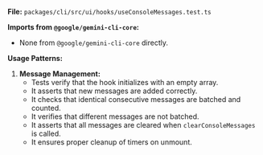 **File:** `packages/cli/src/ui/hooks/useConsoleMessages.test.ts`

**Imports from `@google/gemini-cli-core`:**
- None from `@google/gemini-cli-core` directly.

**Usage Patterns:**
1.  **Message Management:**
    *   Tests verify that the hook initializes with an empty array.
    *   It asserts that new messages are added correctly.
    *   It checks that identical consecutive messages are batched and counted.
    *   It verifies that different messages are not batched.
    *   It asserts that all messages are cleared when `clearConsoleMessages` is called.
    *   It ensures proper cleanup of timers on unmount.